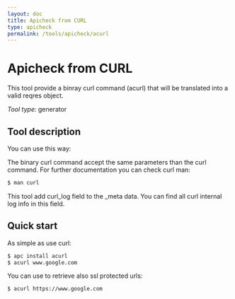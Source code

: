 ```yaml
---
layout: doc
title: Apicheck from CURL
type: apicheck
permalink: /tools/apicheck/acurl
---
```


Apicheck from CURL
==================

This tool provide a binray curl command (acurl) that will be translated into a
valid reqres object. 

*Tool type:* generator

## Tool description

You can use this way:

The binary curl command accept the same parameters than the curl command. For 
further documentation you can check curl man:

```bash
$ man curl
```

This tool add curl_log field to the _meta data. You can find all curl internal
log info in this field.

## Quick start

As simple as use curl:

```bash
$ apc install acurl
$ acurl www.google.com
```

You can use to retrieve also ssl protected urls:

```bash
$ acurl https://www.google.com
```

